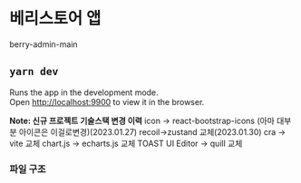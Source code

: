 # 베리스토어 앱

berry-admin-main

## `yarn dev`

Runs the app in the development mode.\
Open [http://localhost:9900](http://localhost:9900) to view it in the browser.

**Note: 신규 프로젝트 기술스택 변경 이력**
icon -> react-bootstrap-icons (아마 대부분 아이콘은 이걸로변경)(2023.01.27)
recoil->zustand 교체(2023.01.30)
cra -> vite 교체
chart.js -> echarts.js 교체
TOAST UI Editor -> quill 교체

### 파일 구조
